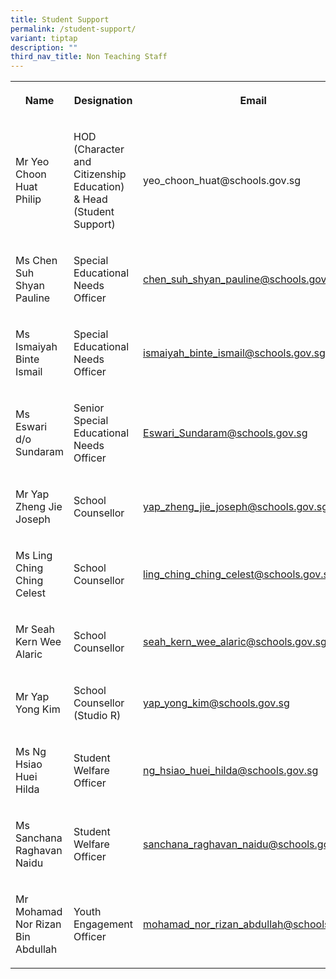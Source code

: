 ```yaml
---
title: Student Support
permalink: /student-support/
variant: tiptap
description: ""
third_nav_title: Non Teaching Staff
---
```

<table style="minWidth: 75px">
<colgroup>
<col>
<col>
<col>
</colgroup>
<tbody>
<tr>
<th rowspan="1" colspan="1">
<p>Name</p>
</th>
<th rowspan="1" colspan="1">
<p>Designation</p>
</th>
<th rowspan="1" colspan="1">
<p>Email</p>
</th>
</tr>
<tr>
<td rowspan="1" colspan="1">
<p>Mr Yeo Choon Huat Philip</p>
</td>
<td rowspan="1" colspan="1">
<p>HOD (Character and Citizenship Education) &amp; Head (Student Support)</p>
</td>
<td rowspan="1" colspan="1">
<p>yeo_choon_huat@schools.gov.sg</p>
</td>
</tr>
<tr>
<td rowspan="1" colspan="1">
<p>Ms Chen Suh Shyan Pauline</p>
</td>
<td rowspan="1" colspan="1">
<p>Special Educational Needs Officer</p>
</td>
<td rowspan="1" colspan="1">
<p><a href="mailto:chen_suh_shyan_pauline@schools.gov.sg" rel="noopener noreferrer nofollow" target="_blank">chen_suh_shyan_pauline@schools.gov.sg</a>
</p>
</td>
</tr>
<tr>
<td rowspan="1" colspan="1">
<p>Ms Ismaiyah Binte Ismail</p>
</td>
<td rowspan="1" colspan="1">
<p>Special Educational Needs Officer</p>
</td>
<td rowspan="1" colspan="1">
<p><a href="mailto:ismaiyah_binte_ismail@schools.gov.sg" rel="noopener noreferrer nofollow" target="_blank">ismaiyah_binte_ismail@schools.gov.sg</a>
</p>
</td>
</tr>
<tr>
<td rowspan="1" colspan="1">
<p>Ms Eswari d/o Sundaram</p>
</td>
<td rowspan="1" colspan="1">
<p>Senior Special Educational Needs Officer</p>
</td>
<td rowspan="1" colspan="1">
<p><a href="mailto:Eswari_Sundaram@schools.gov.sg" rel="noopener noreferrer nofollow" target="_blank">Eswari_Sundaram@schools.gov.sg</a>
</p>
</td>
</tr>
<tr>
<td rowspan="1" colspan="1">
<p>Mr Yap Zheng Jie Joseph</p>
</td>
<td rowspan="1" colspan="1">
<p>School Counsellor</p>
</td>
<td rowspan="1" colspan="1">
<p><a href="mailto:yap_zheng_jie_joseph@schools.gov.sg" rel="noopener noreferrer nofollow" target="_blank">yap_zheng_jie_joseph@schools.gov.sg</a>
</p>
</td>
</tr>
<tr>
<td rowspan="1" colspan="1">
<p>Ms Ling Ching Ching Celest</p>
</td>
<td rowspan="1" colspan="1">
<p>School Counsellor</p>
</td>
<td rowspan="1" colspan="1">
<p><a href="mailto:ling_ching_ching_celest@schools.gov.sg" rel="noopener noreferrer nofollow" target="_blank">ling_ching_ching_celest@schools.gov.sg</a>
</p>
</td>
</tr>
<tr>
<td rowspan="1" colspan="1">
<p>Mr Seah Kern Wee Alaric</p>
</td>
<td rowspan="1" colspan="1">
<p>School Counsellor</p>
</td>
<td rowspan="1" colspan="1">
<p><a href="mailto:seah_kern_wee_alaric@schools.gov.sg" rel="noopener noreferrer nofollow" target="_blank">seah_kern_wee_alaric@schools.gov.sg</a>
</p>
</td>
</tr>
<tr>
<td rowspan="1" colspan="1">
<p>Mr Yap Yong Kim</p>
</td>
<td rowspan="1" colspan="1">
<p>School Counsellor (Studio R)</p>
</td>
<td rowspan="1" colspan="1">
<p><a href="mailto:yap_yong_kim@schools.gov.sg" rel="noopener noreferrer nofollow" target="_blank">yap_yong_kim@schools.gov.sg</a>
</p>
</td>
</tr>
<tr>
<td rowspan="1" colspan="1">
<p>Ms Ng Hsiao Huei Hilda</p>
</td>
<td rowspan="1" colspan="1">
<p>Student Welfare Officer</p>
</td>
<td rowspan="1" colspan="1">
<p><a href="mailto:ng_hsiao_huei_hilda@schools.gov.sg" rel="noopener noreferrer nofollow" target="_blank">ng_hsiao_huei_hilda@schools.gov.sg</a>
</p>
</td>
</tr>
<tr>
<td rowspan="1" colspan="1">
<p>Ms Sanchana Raghavan Naidu</p>
</td>
<td rowspan="1" colspan="1">
<p>Student Welfare Officer</p>
</td>
<td rowspan="1" colspan="1">
<p><a href="mailto:sanchana_raghavan_naidu@schools.gov.sg" rel="noopener noreferrer nofollow" target="_blank">sanchana_raghavan_naidu@schools.gov.sg</a>
</p>
</td>
</tr>
<tr>
<td rowspan="1" colspan="1">
<p>Mr Mohamad Nor Rizan Bin Abdullah</p>
</td>
<td rowspan="1" colspan="1">
<p>Youth Engagement Officer</p>
</td>
<td rowspan="1" colspan="1">
<p><a href="mailto:mohamad_nor_rizan_abdullah@schools.gov.sg" rel="noopener noreferrer nofollow" target="_blank">mohamad_nor_rizan_abdullah@schools.gov.sg</a>
</p>
</td>
</tr>
</tbody>
</table>
<p></p>